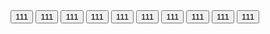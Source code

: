 <html><button class="1"><link src="111">111</link></button></html>

<html><button class="2"><link src="111">111</link></button></html>

<html><button class="3"><link src="111">111</link></button></html>

<html><button class="4"><link src="111">111</link></button></html>

<html><button class="5"><link src="111">111</link></button></html>

<html><button class="6"><link src="111">111</link></button></html>

<html><button class="7"><link src="111">111</link></button></html>

<html><button class="8"><link src="111">111</link></button></html>

<html><button class="9"><link src="111">111</link></button></html>

<html><button class="10"><link src="111">111</link></button></html>
